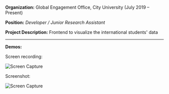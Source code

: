 **Organization:** Global Engagement Office, City University (July 2019 – Present)

**Position:** *Developer / Junior Research Assistant*

**Project Description:** Frontend to visualize the international students' data

---

**Demos:**

Screen recording:

![Screen Capture](https://github.com/Ebbi53/demo_stats_visualizer_geo/blob/master/Screen%20Recording%202020-01-24%20at%205.38.40%20PM.gif)

Screenshot:

![Screen Capture](https://github.com/Ebbi53/demo_stats_visualizer_geo/blob/master/Screenshot%202020-01-24%20at%205.38.13%20PM.png)
